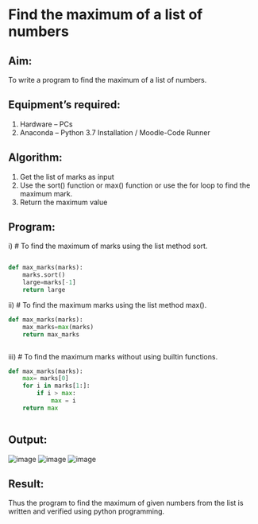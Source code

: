 # Find the maximum of a list of numbers
## Aim:
To write a program to find the maximum of a list of numbers.
## Equipment’s required:
1.	Hardware – PCs
2.	Anaconda – Python 3.7 Installation / Moodle-Code Runner
## Algorithm:
1.	Get the list of marks as input
2.	Use the sort() function or max() function or use the for loop to find the maximum mark.
3.	Return the maximum value
## Program:

i)	# To find the maximum of marks using the list method sort.
```Python

def max_marks(marks):
    marks.sort()
    large=marks[-1]
    return large

```

ii)	# To find the maximum marks using the list method max().
```Python
def max_marks(marks):
    max_marks=max(marks)
    return max_marks



```

iii) # To find the maximum marks without using builtin functions.
```Python
def max_marks(marks):
    max= marks[0]
    for i in marks[1:]:
        if i > max:
            max = i
    return max



```



## Output:
![image](https://github.com/Vedha0406/FindMaximum/assets/150884870/41c3bff0-cde0-4bc3-87f2-24031749a279)
![image](https://github.com/Vedha0406/FindMaximum/assets/150884870/73f01308-67d9-4f20-ad82-d48a8a8f1af9)
![image](https://github.com/Vedha0406/FindMaximum/assets/150884870/917ff13a-9425-443e-aec8-470cd9cb90f2)



## Result:
Thus the program to find the maximum of given numbers from the list is written and verified using python programming.
